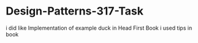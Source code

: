 # Design-Patterns-317-Task
 i did like Implementation of example duck in Head First Book 
 i used tips  in book 
